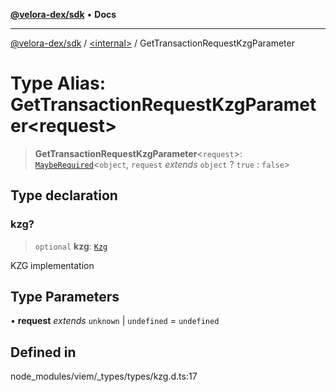 [**@velora-dex/sdk**](../../README.md) • **Docs**

***

[@velora-dex/sdk](../../globals.md) / [\<internal\>](../README.md) / GetTransactionRequestKzgParameter

# Type Alias: GetTransactionRequestKzgParameter\<request\>

> **GetTransactionRequestKzgParameter**\<`request`\>: [`MaybeRequired`](MaybeRequired.md)\<`object`, `request` *extends* `object` ? `true` : `false`\>

## Type declaration

### kzg?

> `optional` **kzg**: [`Kzg`](Kzg.md)

KZG implementation

## Type Parameters

• **request** *extends* `unknown` \| `undefined` = `undefined`

## Defined in

node\_modules/viem/\_types/types/kzg.d.ts:17
